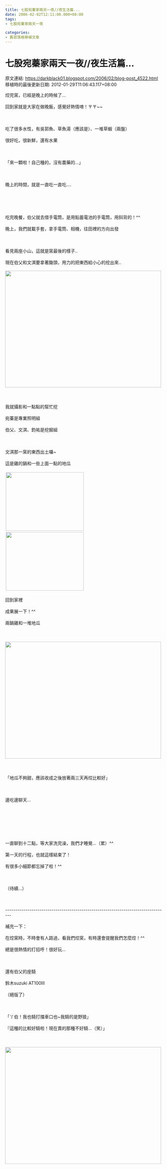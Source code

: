 ```yaml
---
title: 七股宛蓁家兩天一夜//夜生活篇...
date: 2006-02-02T12:11:00.000+08:00
tags: 
- 七股宛蓁家兩天一夜

categories:
- 舊部落格移植文章
---
```


# 七股宛蓁家兩天一夜//夜生活篇...

原文連結: https://darkblack01.blogspot.com/2006/02/blog-post_4522.html
移植時的最後更新日期: 2012-01-29T11:06:43.117+08:00

焢完窯，已經是晚上的時候了...<br /><br />回到家就是大家在做晚飯，感覺好熱情唷！〒〒~~<br /><br /><br /><br />吃了很多水性，有吳郭魚、草魚湯（應該是）、一堆草蝦（兩盤）<br /><br />很好吃，很新鮮，還有水果<br /><br /><br /><br />「來一顆啦！自己種的，沒有農藥的...」<br /><br /><br /><br />晚上的時間，就是一直吃一直吃....<br /><br /><br /><br /><br /><br />吃完晚餐，伯父就去借手電筒，是用鉛蓄電池的手電筒，用斜背的！^^<br /><br />晚上，我們就載手套，拿手電筒、相機，往田裡的方向出發<br /><br /><br /><br />看見兩座小山，這就是窯最後的樣子..<br /><br />現在伯父和文淇要拿著鋤頭，用力的把東西給小心的挖出來..<br /><br /><img alt="" height="375" src="http://pic58.pic.wretch.cc/photos/38/d/darkblack2/7/1138851108.jpg" width="500" /><br /><br /><br /><br />我就攝影和一點點的幫忙挖<br /><br />宛蓁是專業照明組<br /><br />伯父、文淇、鈞祐是挖掘組<br /><br /><br /><br />文淇那一窯的東西出土囉~<br /><br />這是雞的鍋和一些上面一點的地瓜<br /><br /><img alt="" height="188" hspace="2" src="http://pic58.pic.wretch.cc/photos/38/d/darkblack2/7/1138851248.jpg" vspace="2" width="250" /><img alt="" height="188" hspace="2" src="http://pic58.pic.wretch.cc/photos/38/d/darkblack2/7/1138851289.jpg" vspace="2" width="250" /><br /><br />回到家裡<br /><br />成果展一下！^^<br /><br />兩鍋雞和一堆地瓜<br /><br /><br /><br /><img alt="" height="375" src="http://pic58.pic.wretch.cc/photos/38/d/darkblack2/7/1138851343.jpg" width="500" /><br /><br /><br /><br />「地瓜不夠甜，應該收成之後放著兩三天再焢比較好」<br /><br /><br /><br />邊吃邊聊天...<br /><br /><br /><br /><br /><br /><br /><br />一直聊到十二點，等大家洗完澡，我們才睡覺...（累）^^<br /><br />第一天的行程，也就這樣結束了！<br /><br />有很多小細節都忘掉了啦！^^<br /><br /><br /><br />（待續...）<br /><br /><br /><br />---------------------------------------------------------------------------------<br /><br />補充一下：<br /><br />在焢窯時，不時會有人路過，看我們焢窯，有時還會提醒我們怎麼焢！^^<br /><br />總是很熱情的打招呼！很好玩...<br /><br /><br /><br />還有伯父的座騎<br /><br />鈴木suzuki AT100III<br /><br />（絕版了）<br /><br /><br /><br />「丫伯！我也騎打擋車口也~我騎的是野狼」<br /><br />『這種的比較好騎啦！現在賣的那種不好騎...（笑）」<br /><br /><br /><br /><img alt="" height="375" src="http://pic58.pic.wretch.cc/photos/38/d/darkblack2/7/1138851157.jpg" width="500" />
